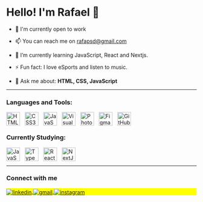 
<h1 align="left">Hello! I'm Rafael 👋</h1>

- 🙂 I'm currently open to work

- 📫 You can reach me on rafapsd@gmail.com

- 🌱 I’m currently learning JavaScript, React and Nextjs. 

- ⚡ Fun fact: I love eSports and listen to music. 

- 💬 Ask me about: **HTML, CSS, JavaScript**

<hr>

### Languages and Tools:

<img align="left" alt="HTML5" width="36px" src="https://cdn.jsdelivr.net/gh/devicons/devicon/icons/html5/html5-original.svg" style="padding-right:10px;" />
<img align="left" alt="CSS3" width="36px" src="https://cdn.jsdelivr.net/gh/devicons/devicon/icons/css3/css3-original.svg" style="padding-right:10px;" />
<img align="left" alt="JavaScript" width="36px" src="https://cdn.jsdelivr.net/gh/devicons/devicon/icons/javascript/javascript-original.svg" style="padding-right:10px;" />
<img align="left" alt="Visual Studio Code" width="36px" src="https://cdn.jsdelivr.net/gh/devicons/devicon/icons/vscode/vscode-original.svg" style="padding-right:10px;" />
<img align="left" alt="Photoshop" width="36px" src="https://cdn.jsdelivr.net/gh/devicons/devicon/icons/photoshop/photoshop-plain.svg" style="padding-right:10px;" />
<img align="left" alt="Figma" width="36px" src="https://cdn.jsdelivr.net/gh/devicons/devicon/icons/figma/figma-original.svg" style="padding-right:10px;" />
<img align="left" alt="GitHub" width="36px" src="https://user-images.githubusercontent.com/3369400/139447912-e0f43f33-6d9f-45f8-be46-2df5bbc91289.png" style="padding-right:10px;" />


<br><br>

### Currently Studying: 

<img align="left" alt="JavaScript" width="36px" src="https://cdn.jsdelivr.net/gh/devicons/devicon/icons/javascript/javascript-original.svg" style="padding-right:10px;" />
<img align="left" alt="TypeScript" width="36px" src="https://cdn.jsdelivr.net/gh/devicons/devicon/icons/typescript/typescript-original.svg" style="padding-right:10px;" />
<img align="left" alt="ReactJs" width="36px" src="https://cdn.jsdelivr.net/gh/devicons/devicon/icons/react/react-original.svg" style="padding-right:10px;" />
<img align="left" alt="NextJs" width="36px" src="https://cdn.jsdelivr.net/gh/devicons/devicon/icons/nextjs/nextjs-original.svg" />



<br><br>

<hr>

### Connect with me

<p align="left" style="background:yellow">
<a href="https://linkedin.com/in/rafapsd" target="_blank">
<img align="center" src="https://img.shields.io/badge/LinkedIn-0077B5?style=for-the-badge&logo=linkedin&logoColor=white" alt="linkedin"/>
</a>
<a href="mailto:rafapsd@gmail.com">
<img align="center" src="https://img.shields.io/badge/Gmail-c71610?style=for-the-badge&logo=gmail&logoColor=white" alt="gmail"/>
</a>
<a href="#" target="_blank">
<img align="center" src="https://img.shields.io/badge/Instagram-8a3ab9?style=for-the-badge&logo=instagram&logoColor=white" alt="instagram"/>
</a>

  
</p>
